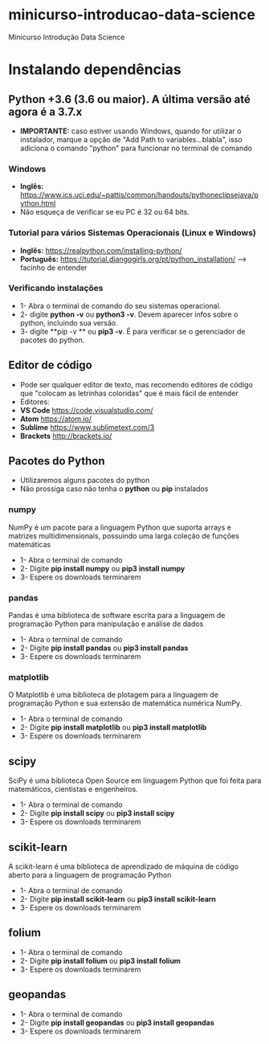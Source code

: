 # minicurso-introducao-data-science
Minicurso Introdução Data Science

# Instalando dependências
## Python +3.6 (3.6 ou maior). A última versão até agora é a 3.7.x
* **IMPORTANTE:** caso estiver usando Windows, quando for utilizar o instalador, marque a opção de "Add Path to variables...blabla", isso adiciona o comando "python" para funcionar no terminal de comando

### Windows
* **Inglês:** https://www.ics.uci.edu/~pattis/common/handouts/pythoneclipsejava/python.html
* Não esqueça de verificar se eu PC é 32 ou 64 bits.

### Tutorial para vários Sistemas Operacionais (Linux e Windows)
* **Inglês:** https://realpython.com/installing-python/
* **Português:** https://tutorial.djangogirls.org/pt/python_installation/ --> facinho de entender

### Verificando instalações
* 1- Abra o terminal de comando do seu sistemas operacional.
* 2- digite **python -v** ou **python3 -v**. Devem aparecer infos sobre o python, incluindo sua versão.
* 3- digite **pip -v ** ou **pip3 -v**. É para verificar se o gerenciador de pacotes do python.

## Editor de código
* Pode ser qualquer editor de texto, mas recomendo editores de código que "colocam as letrinhas coloridas" que é mais fácil de entender
* Editores:
 * **VS Code** https://code.visualstudio.com/
 * **Atom** https://atom.io/
 * **Sublime** https://www.sublimetext.com/3
 * **Brackets** http://brackets.io/

## Pacotes do Python
* Utilizaremos alguns pacotes do python
* Não prossiga caso não tenha o **python** ou **pip** instalados

### numpy
NumPy é um pacote para a linguagem Python que suporta arrays e matrizes multidimensionais, possuindo uma larga coleção de funções matemáticas
* 1- Abra o terminal de comando
* 2- Digite **pip install numpy** ou **pip3 install numpy**
* 3- Espere os downloads terminarem

### pandas
 Pandas é uma biblioteca de software escrita para a linguagem de programação Python para manipulação e análise de dados
* 1- Abra o terminal de comando
* 2- Digite **pip install pandas** ou **pip3 install pandas**
* 3- Espere os downloads terminarem

### matplotlib 
O Matplotlib é uma biblioteca de plotagem para a linguagem de programação Python e sua extensão de matemática numérica NumPy.
* 1- Abra o terminal de comando
* 2- Digite **pip install matplotlib** ou **pip3 install matplotlib**
* 3- Espere os downloads terminarem

## scipy
SciPy é uma biblioteca Open Source em linguagem Python que foi feita para matemáticos, cientistas e engenheiros.
* 1- Abra o terminal de comando
* 2- Digite **pip install scipy** ou **pip3 install scipy**
* 3- Espere os downloads terminarem

## scikit-learn
A scikit-learn é uma biblioteca de aprendizado de máquina de código aberto para a linguagem de programação Python
* 1- Abra o terminal de comando
* 2- Digite **pip install scikit-learn** ou **pip3 install scikit-learn**
* 3- Espere os downloads terminarem

## folium
* 1- Abra o terminal de comando
* 2- Digite **pip install folium** ou **pip3 install folium**
* 3- Espere os downloads terminarem

## geopandas
* 1- Abra o terminal de comando
* 2- Digite **pip install geopandas** ou **pip3 install geopandas**
* 3- Espere os downloads terminarem
 
